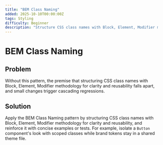 ```yaml
---
title: "BEM Class Naming"
added: 2025-10-10T00:00:00Z
tags: Styling
difficulty: Beginner
description: "Structure CSS class names with Block, Element, Modifier methodology for clarity and reusability."
---
```

# BEM Class Naming

## Problem

Without this pattern, the premise that structuring CSS class names with Block, Element, Modifier methodology for clarity and reusability falls apart, and small changes trigger cascading regressions.

## Solution

Apply the BEM Class Naming pattern by structuring CSS class names with Block, Element, Modifier methodology for clarity and reusability, and reinforce it with concise examples or tests. For example, isolate a `Button` component's look with scoped classes while brand tokens stay in a shared theme file.
